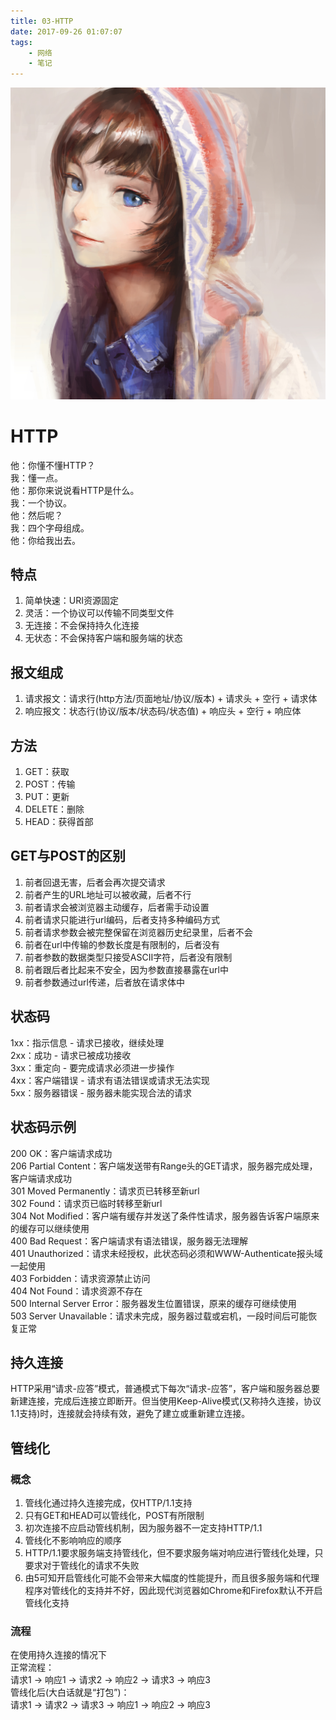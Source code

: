 ```yaml
---
title: 03-HTTP
date: 2017-09-26 01:07:07
tags:
	- 网络
	- 笔记
---
```

<img src="/images/index/03.jpg" />
<!--more-->

# HTTP
他：你懂不懂HTTP？  
我：懂一点。  
他：那你来说说看HTTP是什么。  
我：一个协议。  
他：然后呢？  
我：四个字母组成。  
他：你给我出去。  

## 特点
1. 简单快速：URI资源固定
2. 灵活：一个协议可以传输不同类型文件
3. 无连接：不会保持持久化连接
4. 无状态：不会保持客户端和服务端的状态

## 报文组成
1. 请求报文：请求行(http方法/页面地址/协议/版本) + 请求头 + 空行 + 请求体
2. 响应报文：状态行(协议/版本/状态码/状态值) + 响应头 + 空行 + 响应体

## 方法
1. GET：获取
2. POST：传输
3. PUT：更新
4. DELETE：删除
5. HEAD：获得首部

## GET与POST的区别
1. 前者回退无害，后者会再次提交请求
2. 前者产生的URL地址可以被收藏，后者不行
3. 前者请求会被浏览器主动缓存，后者需手动设置
4. 前者请求只能进行url编码，后者支持多种编码方式
5. 前者请求参数会被完整保留在浏览器历史纪录里，后者不会
6. 前者在url中传输的参数长度是有限制的，后者没有
7. 前者参数的数据类型只接受ASCⅡ字符，后者没有限制
8. 前者跟后者比起来不安全，因为参数直接暴露在url中
9. 前者参数通过url传递，后者放在请求体中

## 状态码
1xx：指示信息 - 请求已接收，继续处理  
2xx：成功 - 请求已被成功接收  
3xx：重定向 - 要完成请求必须进一步操作  
4xx：客户端错误 - 请求有语法错误或请求无法实现  
5xx：服务器错误 - 服务器未能实现合法的请求  

## 状态码示例
200 OK：客户端请求成功  
206 Partial Content：客户端发送带有Range头的GET请求，服务器完成处理，客户端请求成功  
301 Moved Permanently：请求页已转移至新url  
302 Found：请求页已临时转移至新url  
304 Not Modified：客户端有缓存并发送了条件性请求，服务器告诉客户端原来的缓存可以继续使用  
400 Bad Request：客户端请求有语法错误，服务器无法理解  
401 Unauthorized：请求未经授权，此状态码必须和WWW-Authenticate报头域一起使用  
403 Forbidden：请求资源禁止访问  
404 Not Found：请求资源不存在  
500 Internal Server Error：服务器发生位置错误，原来的缓存可继续使用  
503 Server Unavailable：请求未完成，服务器过载或宕机，一段时间后可能恢复正常

## 持久连接
HTTP采用“请求-应答”模式，普通模式下每次“请求-应答”，客户端和服务器总要新建连接，完成后连接立即断开。但当使用Keep-Alive模式(又称持久连接，协议1.1支持)时，连接就会持续有效，避免了建立或重新建立连接。

## 管线化

### 概念  
1. 管线化通过持久连接完成，仅HTTP/1.1支持
2. 只有GET和HEAD可以管线化，POST有所限制
3. 初次连接不应启动管线机制，因为服务器不一定支持HTTP/1.1
4. 管线化不影响响应的顺序
5. HTTP/1.1要求服务端支持管线化，但不要求服务端对响应进行管线化处理，只要求对于管线化的请求不失败
6. 由5可知开启管线化可能不会带来大幅度的性能提升，而且很多服务端和代理程序对管线化的支持并不好，因此现代浏览器如Chrome和Firefox默认不开启管线化支持

### 流程  
在使用持久连接的情况下  
正常流程：  
请求1 -> 响应1 -> 请求2 -> 响应2 -> 请求3 -> 响应3  
管线化后(大白话就是“打包”)：  
请求1 -> 请求2 -> 请求3 -> 响应1 -> 响应2 -> 响应3  